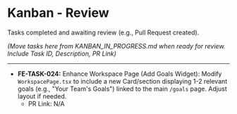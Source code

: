 # Kanban - Review

Tasks completed and awaiting review (e.g., Pull Request created).

*(Move tasks here from KANBAN_IN_PROGRESS.md when ready for review. Include Task ID, Description, PR Link)*

---

*   **FE-TASK-024:** Enhance Workspace Page (Add Goals Widget): Modify `WorkspacePage.tsx` to include a new Card/section displaying 1-2 relevant goals (e.g., "Your Team's Goals") linked to the main `/goals` page. Adjust layout if needed.
    *   PR Link: N/A



